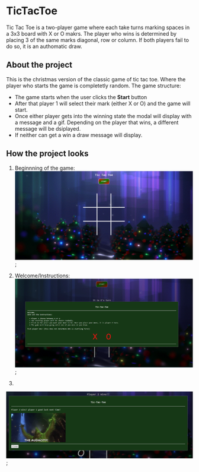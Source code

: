 # TicTacToe
Tic Tac Toe is a two-player game where each take turns marking spaces in a 3x3 board with X or O makrs. The player who wins is determined by placing 3 of the same marks diagonal, row or column. If both players fail to do so, it is an authomatic draw. 

## About the project
This is the christmas version of the classic game of tic tac toe. Where the player who starts the game is completetly random. The game structure: 
- The game starts when the user clicks the **Start** button 
- After that player 1 will select their mark (either X or O) and the game will start. 
- Once either player gets into the winning state the modal will display with a message and a gif. Depending on the player that wins, a different message will be dsiplayed. 
- If neither can get a win a draw message will display. 

## How the project looks
1. Beginnning of the game:
![gameImg](./images/TicTacToe_ReadMe1.png);

2. Welcome/Instructions:
![gameImg](./images/TicTacToe_ReadMe2.png);

3. 
![gameImg](./images/TicTacToe_ReadMe3.png);

